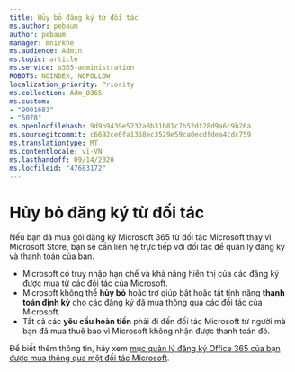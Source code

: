 ```yaml
---
title: Hủy bỏ đăng ký từ đối tác
ms.author: pebaum
author: pebaum
manager: mnirkhe
ms.audience: Admin
ms.topic: article
ms.service: o365-administration
ROBOTS: NOINDEX, NOFOLLOW
localization_priority: Priority
ms.collection: Adm_O365
ms.custom:
- "9001683"
- "5078"
ms.openlocfilehash: 9d9b9439e5232a8b31b81c7b52df28d9a6c9b26a
ms.sourcegitcommit: c6692ce0fa1358ec3529e59ca0ecdfdea4cdc759
ms.translationtype: MT
ms.contentlocale: vi-VN
ms.lasthandoff: 09/14/2020
ms.locfileid: "47683172"
---
```

# <a name="cancel-subscription-from-partner"></a>Hủy bỏ đăng ký từ đối tác

Nếu bạn đã mua gói đăng ký Microsoft 365 từ đối tác Microsoft thay vì Microsoft Store, bạn sẽ cần liên hệ trực tiếp với đối tác để quản lý đăng ký và thanh toán của bạn.

- Microsoft có truy nhập hạn chế và khả năng hiển thị của các đăng ký được mua từ các đối tác của Microsoft. 
- Microsoft không thể **hủy bỏ** hoặc trợ giúp bật hoặc tắt tính năng **thanh toán định kỳ** cho các đăng ký đã mua thông qua các đối tác của Microsoft. 
- Tất cả các **yêu cầu hoàn tiền** phải đi đến đối tác Microsoft từ người mà bạn đã mua thuê bao vì Microsoft không nhận được thanh toán đó. 

Để biết thêm thông tin, hãy xem [mục quản lý đăng ký Office 365 của bạn được mua thông qua một đối tác Microsoft](https://support.microsoft.com/help/4230739/microsoft-account-manage-office-365-subscription-from-third-party). 

